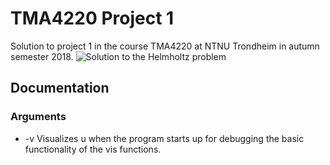 # TMA4220 Project 1
Solution to project 1 in the course TMA4220 at NTNU Trondheim in autumn semester 2018.
![Solution to the Helmholtz problem](https://image.ibb.co/fRvfg9/helmholtz.png)
## Documentation
### Arguments
* -v Visualizes u when the program starts up for debugging the basic functionality of the vis functions.
